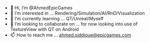- 👋 Hi, I’m @AhmedEpicGames
- 👀 I’m interested in ... Rendering/Simulation/AI/RnD/Visualization
- 🌱 I’m currently learning ... QT/Unreal/Myself
- 💞️ I’m looking to collaborate on ... for now looking into use of TextureView with QT on Android
- 📫 How to reach me ... ahmed.siddique@epicgames.com

<!---
AhmedEpicGames/AhmedEpicGames is a ✨ special ✨ repository because its `README.md` (this file) appears on your GitHub profile.
You can click the Preview link to take a look at your changes.
--->
